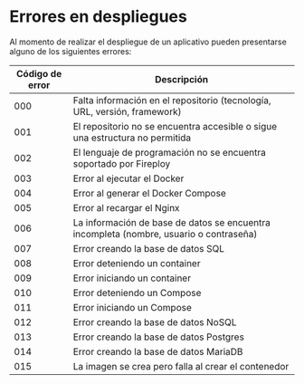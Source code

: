 # Errores en despliegues

Al momento de realizar el despliegue de un aplicativo pueden presentarse alguno de los siguientes errores:

| Código de error | Descripción                                                                 |
|-----------------|-----------------------------------------------------------------------------|
| 000             | Falta información en el repositorio (tecnología, URL, versión, framework)    |
| 001             | El repositorio no se encuentra accesible o sigue una estructura no permitida |
| 002             | El lenguaje de programación no se encuentra soportado por Fireploy          |
| 003             | Error al ejecutar el Docker                                                 |
| 004             | Error al generar el Docker Compose                                          |
| 005             | Error al recargar el Nginx                                                  |
| 006             | La información de base de datos se encuentra incompleta (nombre, usuario o contraseña)  |
| 007             | Error creando la base de datos SQL                                          |
| 008             | Error deteniendo un container                                               |
| 009             | Error iniciando un container                                                |
| 010             | Error deteniendo un Compose                                                 |
| 011             | Error iniciando un Compose                                                  |
| 012             | Error creando la base de datos NoSQL                                        |
| 013             | Error creando la base de datos Postgres                                     |
| 014             | Error creando la base de datos MariaDB                                      |
| 015             | La imagen se crea pero falla al crear el contenedor                         |

